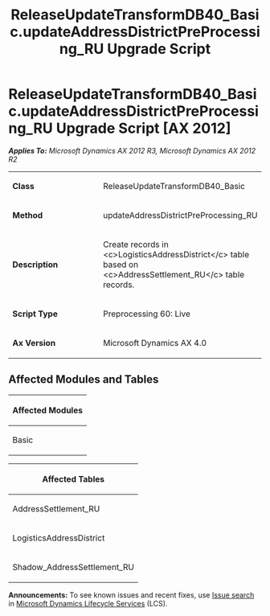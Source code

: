 ﻿---
title: ReleaseUpdateTransformDB40_Basic.updateAddressDistrictPreProcessing_RU Upgrade Script
TOCTitle: ReleaseUpdateTransformDB40_Basic.updateAddressDistrictPreProcessing_RU Upgrade Script
ms:assetid: 3629d41e-3161-92cf-e30c-cbf1e7cbf6a8
ms:mtpsurl: https://msdn.microsoft.com/en-us/library/JJ685165(v=AX.60)
ms:contentKeyID: 49707618
ms.date: 05/18/2015
mtps_version: v=AX.60
---

# ReleaseUpdateTransformDB40\_Basic.updateAddressDistrictPreProcessing\_RU Upgrade Script [AX 2012]


_**Applies To:** Microsoft Dynamics AX 2012 R3, Microsoft Dynamics AX 2012 R2_

<table>
<colgroup>
<col style="width: 50%" />
<col style="width: 50%" />
</colgroup>
<tbody>
<tr class="odd">
<td><p><strong>Class</strong></p></td>
<td><p>ReleaseUpdateTransformDB40_Basic</p></td>
</tr>
<tr class="even">
<td><p><strong>Method</strong></p></td>
<td><p>updateAddressDistrictPreProcessing_RU</p></td>
</tr>
<tr class="odd">
<td><p><strong>Description</strong></p></td>
<td><p>Create records in &lt;c&gt;LogisticsAddressDistrict&lt;/c&gt; table based on &lt;c&gt;AddressSettlement_RU&lt;/c&gt; table records.</p></td>
</tr>
<tr class="even">
<td><p><strong>Script Type</strong></p></td>
<td><p>Preprocessing 60: Live</p></td>
</tr>
<tr class="odd">
<td><p><strong>Ax Version</strong></p></td>
<td><p>Microsoft Dynamics AX 4.0</p></td>
</tr>
</tbody>
</table>


## Affected Modules and Tables

<table>
<colgroup>
<col style="width: 100%" />
</colgroup>
<thead>
<tr class="header">
<th><p>Affected Modules</p></th>
</tr>
</thead>
<tbody>
<tr class="odd">
<td><p>Basic</p></td>
</tr>
</tbody>
</table>


<table>
<colgroup>
<col style="width: 100%" />
</colgroup>
<thead>
<tr class="header">
<th><p>Affected Tables</p></th>
</tr>
</thead>
<tbody>
<tr class="odd">
<td><p>AddressSettlement_RU</p></td>
</tr>
<tr class="even">
<td><p>LogisticsAddressDistrict</p></td>
</tr>
<tr class="odd">
<td><p>Shadow_AddressSettlement_RU</p></td>
</tr>
</tbody>
</table>

  
**Announcements:** To see known issues and recent fixes, use [Issue search](http://go.microsoft.com/fwlink/?linkid=389258) in [Microsoft Dynamics Lifecycle Services](http://go.microsoft.com/fwlink/?linkid=306505) (LCS).

